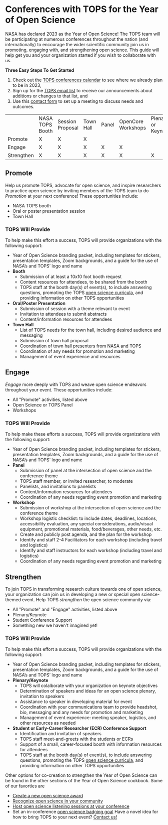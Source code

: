 # Conferences with TOPS for the Year of Open Science

NASA has declared 2023 as the Year of Open Science! The TOPS team will be participating at numerous conferences throughout the nation (and internationally) to encourage the wider scientific community join us in promoting, engaging with, and strengthening open science. This guide will help get you and your organization started if you wish to collaborate with us. 

**Three Easy Steps To Get Started**

1. Check out the [TOPS conferences calendar](/docs/Area1_Engagement/Outreach/tops_conferences.md#tops-priority-events-for-2023) to see where we already plan to be in 2023, 
2. Sign up for the [TOPS email list](https://docs.google.com/forms/d/e/1FAIpQLSeb_6PdbaPYFcVwXWgMJ053Q_pF2rW2YOu51Qmrh5nWaRYc7Q/viewform) to receive our announcements about additions or changes to that list, and 
3. Use this [contact form](https://forms.gle/Um3KpsZw2FHXpNju9) to set up a meeting to discuss needs and outcomes. 


<table>
  <tr>
   <td>
   </td>
   <td>NASA TOPS Booth
   </td>
   <td>Session Proposal
   </td>
   <td>Town Hall
   </td>
   <td>Panel
   </td>
   <td>OpenCore Workshops
   </td>
   <td>Plenary or Keynote
   </td>
   <td>Student/ ECR Conference
   </td>
   <td>Open Science Theme
   </td>
  </tr>
  <tr>
   <td>Promote
   </td>
   <td>X
   </td>
   <td>X
   </td>
   <td>X
   </td>
   <td>
   </td>
   <td>
   </td>
   <td>
   </td>
   <td>
   </td>
   <td>
   </td>
  </tr>
  <tr>
   <td>Engage
   </td>
   <td>X
   </td>
   <td>X
   </td>
   <td>X
   </td>
   <td>X
   </td>
   <td>X
   </td>
   <td>
   </td>
   <td>
   </td>
   <td>
   </td>
  </tr>
  <tr>
   <td>Strengthen
   </td>
   <td>X
   </td>
   <td>X
   </td>
   <td>X
   </td>
   <td>X
   </td>
   <td>X
   </td>
   <td>X
   </td>
   <td>X
   </td>
   <td>X
   </td>
  </tr>
</table>



## Promote

Help us promote TOPS, advocate for open science, and inspire researchers to practice open science by inviting members of the TOPS team to do *Promotion* at your next conference! These opportunities include:
* NASA TOPS booth
* Oral or poster presentation session
* Town Hall

### TOPS Will Provide

To help make this effort a success, TOPS will provide organizations with the following support:
* Year of Open Science branding packet, including templates for stickers, presentation templates, Zoom backgrounds, and a guide for the use of NASA’s and TOPS’ logo and name
* **Booth**
    * Submission of at least a 10x10 foot booth request
    * Content resources for attendees, to be shared from the booth
    * TOPS staff at the booth day(s) of event(s), to include answering questions, promoting the TOPS [open science curricula](/docs/Area2_Capacity_Sharing/readme.md), and providing information on other TOPS opportunities
*  **Oral/Poster Presentation**
    * Submission of session with a theme relevant to event
    * Invitation to attendees to submit abstracts
    * Content/information resources for attendees
* **Town Hall**
    * List of TOPS needs for the town hall, including desired audience and messaging
    * Submission of town hall proposal
    * Coordination of town hall presenters from NASA and TOPS
    * Coordination of any needs for promotion and marketing
    * Management of event experience and resources


## Engage

*Engage* more deeply with TOPS and weave open science endeavors throughout your event. These opportunities include:
* All "Promote" activities, listed above 
* Open Science or TOPS Panel
* Workshops

### TOPS Will Provide

To help make these efforts a success, TOPS will provide organizations with the following support:
* Year of Open Science branding packet, including templates for stickers, presentation templates, Zoom backgrounds, and a guide for the use of NASA’s and TOPS’ logo and name
* **Panel**
    * Submission of panel at the intersection of open science and the conference theme
    * TOPS staff member, or invited researcher, to moderate 
    * Panelists, and invitations to panelists
    * Content/information resources for attendees
    * Coordination of any needs regarding event promotion and marketing
* **Workshop**
    * Submission of workshop at the intersection of open science and the conference theme
    * Workshop logistic checklist: to include dates, deadlines, locations, accessibility evaluation, any special considerations, audio/visual equipment, promotional materials, food/beverages, other needs, etc.
    * Create and publicly post agenda, and the plan for the workshop
    * Identify and staff 2-4 Facilitators for each workshop (including travel and logistics)
    * Identify and staff instructors for each workshop (including travel and logistics)
    * Coordination of any needs regarding event promotion and marketing


## Strengthen

To join TOPS in transforming research culture towards one of open science, your organization can join us in developing a new or special open science-themed event. Help TOPS *strengthen* the open science community via:
* All "Promote" and "Engage" activities, listed above
* Plenary/Keynote
* Student Conference Support
* Something new we haven't imagined yet!

### TOPS Will Provide

To help make this effort a success, TOPS will provide organizations with the following support:
* Year of Open Science branding packet, including templates for stickers, presentation templates, Zoom backgrounds, and a guide for the use of NASA’s and TOPS’ logo and name
* **Plenary/Keynote**
    * TOPS will colalborate with your organization on keynote objectives
    * Determination of speakers and ideas for an open science plenary, invitation to speakers
    * Assistance to speaker in developing material for event
    * Coordination with your communications team to provide headshot, bio, messaging and any needs for promotion and marketing
    * Management of event experience: meeting speaker, logistics, and other resources as needed
* **Student or Early-Career Researcher (ECR) Conference Support**
    * Identification and invitation of speakers
    * TOPS staff meet-and-greets with the students or ECRs
    * Support of a small, career-focused booth with information resources for attendees 
    * TOPS staff at the booth day(s) of event(s), to include answering questions, promoting the TOPS [open science curricula](/docs/Area2_Capacity_Sharing/readme.md), and providing information on other TOPS opportunities

Other options for co-creation to strengthen the Year of Open Science can be found in the other sections of the Year of Open Science cookbook. Some of our favorties are 
* [Create a new open science award](/Year_of_Open_Science_Cookbook/Strengthen_year_of_open_science.md#sponsor-an-award)
* [Recognize open science in your community](/Year_of_Open_Science_Cookbook/Engage_year_of_open_science.md#highlight-open-science-in-your-organization)
* [Host open science listening sessions at your conference](/Year_of_Open_Science_Cookbook/Engage_year_of_open_science.md#host-a-listening-session)
* Set an in-conference [open science badging goal](/Year_of_Open_Science_Cookbook/Engage_year_of_open_science.md#set-a-tops-open-science-badge-goal)
Have a novel idea for how to bring TOPS to your next event? [Contact us!](https://forms.gle/Um3KpsZw2FHXpNju9)
